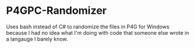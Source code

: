 # P4GPC-Randomizer
Uses bash instead of C# to randomize the files in P4G for Windows because I had no idea what I'm doing with code that someone else wrote in a langauge I barely know.

